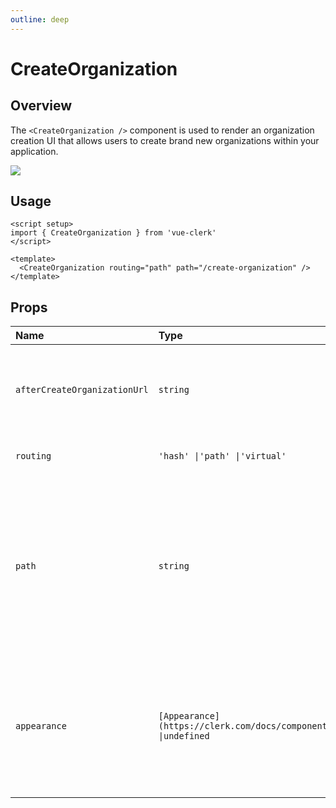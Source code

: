 ```yaml
---
outline: deep
---
```


# CreateOrganization

## Overview

The `<CreateOrganization />` component is used to render an organization creation UI that allows users to create brand new organizations within your application.

<img src="https://clerk.com/_next/image?url=%2Fdocs%2Fimages%2Fui-components%2Fcomponent-org_create.svg&w=2048&q=75" />

## Usage

```vue
<script setup>
import { CreateOrganization } from 'vue-clerk'
</script>

<template>
  <CreateOrganization routing="path" path="/create-organization" />
</template>
```

## Props

|Name|Type|Description|
|:----|:----|:----|
|`afterCreateOrganizationUrl`|`string`|Full URL or path to navigate after creating a new organization.|
|`routing`|`'hash' \|'path' \|'virtual'`|The routing strategy for your pages.|
|`path`|`string`|The path where the component is mounted when path-based routing is used. -e.g. /create-org. This prop is ignored in hash and virtual based routing.|
|`appearance`|`[Appearance](https://clerk.com/docs/components/customization/overview) \|undefined`|Optional object to style your components. Will only affect Clerk Components and not [Account Portal](https://clerk.com/docs/account-portal/overview) pages.|
